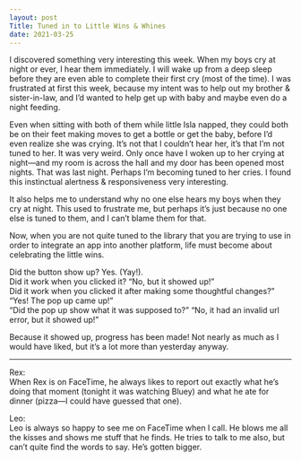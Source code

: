 ```yaml
---
layout: post
Title: Tuned in to Little Wins & Whines
date: 2021-03-25
---
```


I discovered something very interesting this week.  When my boys cry at night or ever, I hear them immediately.  I will wake up from a deep sleep before they are even able to complete their first cry (most of the time).  I was frustrated at first this week, because my intent was to help out my brother & sister-in-law, and I’d wanted to help get up with baby and maybe even do a night feeding.  

Even when sitting with both of them while little Isla napped, they could both be on their feet making moves to get a bottle or get the baby, before I’d even realize she was crying.  It’s not that I couldn’t hear her, it’s that I’m not tuned to her.  It was very weird.  Only once have I woken up to her crying at night—and my room is across the hall and my door has been opened most nights.  That was last night.  Perhaps I’m becoming tuned to her cries.  I found this instinctual alertness & responsiveness very interesting.

It also helps me to understand why no one else hears my boys when they cry at night.  This used to frustrate me, but perhaps it’s just because no one else is tuned to them, and I can’t blame them for that.

Now, when you are not quite tuned to the library that you are trying to use in order to integrate an app into another platform, life must become about celebrating the little wins.  

Did the button show up?  Yes.  (Yay!).  
Did it work when you clicked it?  “No, but it showed up!”  
Did it work when you clicked it after making some thoughtful changes?”  “Yes! The pop up came up!”  
“Did the pop up show what it was supposed to?”  “No, it had an invalid url error, but it showed up!”

Because it showed up, progress has been made!  Not nearly as much as I would have liked, but it’s a lot more than yesterday anyway.  

***

Rex:  
When Rex is on FaceTime, he always likes to report out exactly what he’s doing that moment (tonight it was watching Bluey) and what he ate for dinner (pizza—I could have guessed that one).  

Leo:  
Leo is always so happy to see me on FaceTime when I call.  He blows me all the kisses and shows me stuff that he finds.  He tries to talk to me also, but can’t quite find the words to say.  He’s gotten bigger.
